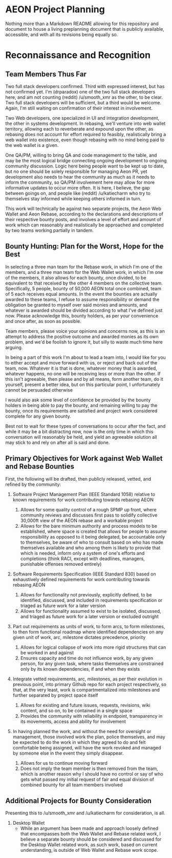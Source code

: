 AEON Project Planning 
======

Nothing more than a Markdown README allowing for this repository and document to house a living preplanning document that is publicly available, accessible, and with all its revisions being equally so.



Reconnaissance and Recognition
======



Team Members Thus Far
------
Two full stack developers confirmed. Third with expressed interest, but has not confirmed yet. I'm (drparadox) one of the two full stack developers here, and am not counting (reddit) /u/smooth_xmr as the other, to be clear. Two full stack developers will be sufficient, but a third would be welcome. Again, I'm still waiting on confirmation of their interest in involvement. 
	
Two Web developers, one specialized in UI and integration development, the other in systems development. In rebasing, we'll venture into web wallet territory, allowing each to reverberate and expound upon the other, as rebasing does not account for effort required to feasibly, realistically bring a web wallet into existence, even though rebasing with no mind being paid to the web wallet is a given. 

One QA/PM, willing to bring QA and code management to the table, and may be the most logical bridge connecting ongoing development to ongoing community discussion. Logic here being people want to be kept up to date, but no one should be solely responsible for managing Aeon PR, yet development also needs to hear the community as much as it needs to inform the community, so QA/PM involvement here may allow for more informative updates to occur more often. It is here, I believe, the gap between goings on, and people like (reddit) /u/katiecharm who try to themselves stay informed while keeping others informed in turn.

This work will technically be against two separate projects, the Aeon Web Wallet and Aeon Rebase, according to the declarations and descriptions of their respective bounty posts, and involves a level of effort and amount of work which can reasonably and realistically be approached and completed by two teams working partially in tandem. 



Bounty Hunting: Plan for the Worst, Hope for the Best
-----
In selecting a three man team for the Rebase work, in which I'm one of the members, and a three man team for the Web Wallet work, in which I'm one of the members, it also allows for each bounty, once divided, to be equivalent to that received by the other 4 members on the collective team. Specifically, 5 people, bounty of 50,000 AEON total once combined, team of 5 each receives equal amounts. In the event the bounties are actually awarded to these teams, I refuse to assume responsibility or demand the obligation be granted to myself over said monies and amounts, and whatever is awarded should be divided according to what I've defined just now. Please acknowledge this, bounty holders, as per your convenience and once after, as soon as possible. 

Team members, please voice your opinions and concerns now, as this is an attempt to address the positive outcome and awarded monies as its own problem, and we'd be foolish to ignore it, but silly to waste much time here arguing. 

In being a part of this work I'm about to lead a team into, I would like for you to either accept and move forward with us, or reject and back out of the team, now. Whatever it is that is done, whatever money that is awarded, whatever happens, no one will be receiving less or more than the other. If this isn't agreeable, then please and by all means, form another team, do it yourself, present a better idea, but on this particular point, I unfortunately cannot be persuaded otherwise 

I would also ask some level of confidence be provided by the bounty holders in being able to pay the bounty, and remaining willing to pay the bounty, once its requirements are satisfied and project work considered complete for any given bounty. 

Best not to wait for these types of conversations to occur after the fact, and while it may be a bit distracting now, now is the only time in which this conversation will reasonably be held, and yield an agreeable solution all may stick to and rely on after all is said and done. 



Primary Objectives for Work against Web Wallet and Rebase Bounties
------

First, the following will be drafted, then publicly released, vetted, and refined by the community:

1. Software Project Management Plan (IEEE Standard 1058) relative to known requirements for work contributing towards rebasing AEON
   1. Allows for some quality control of a rough SPMP up front, where community reviews and discusses first pass to solidify collective 30,000ft view of the AEON rebase and a workable project
   2. Allows for the bare minimum authority and process models to be established, where space is created that allows for people to assume responsibility as opposed to it being delegated, be accountable only to themselves, be aware of who to consult based on who has made themselves available and who among them is likely to provide that which is needed, inform only a system of one's efforts and completions (think RACI, except with deadlines, managers, punishable offenses removed entirely)

2. Software Requirements Specification (IEEE Standard 830) based on exhaustively defined requirements for work contributing towards rebasing AEON
   1. Allows for functionality not previously, explicitly defined, to be identified, discussed, and included in requirements specification or triaged as future work for a later version
   2. Allows for functionality assumed to exist to be isolated, discussed, and triaged as future work for a later version or excluded outright

3. Part out requirements as units of work, to form arcs, to form milestones, to then form functional roadmap where identified dependencies on any given unit of work, arc, milestone dictates precedence, priority  
   1. Allows for logical collapse of work into more rigid structures that can be worked in and against
   2. Ensures capacity and time do not influence work, by any given person, for any given task, where tasks themselves are constrained only by its known dependencies, if and when they exists

4. Integrate vetted requirements, arc, milestones, as per their evolution in previous point, into primary Github repo for each project respectively, so that, at the very least, work is compartmentalized into milestones and further separated by project space itself
	1. Allows for existing and future issues, requests, revisions, wiki content, and so on, to be contained in a single space
	2. Provides the community with reliability in endpoint, transparency in its movements, access and ability for involvement
	
5. In having planned the work, and without the need for oversight or management, those involved work the plan, police themselves, and may be expected to do the work in which they agreed to do and felt comfortable being assigned, will have the work revoked and managed by someone else in the event they simply disappear. 
	1. Allows for us to continue moving forward
	2. Does not imply the team member is then removed from the team, which is another reason why I should have no control or say of who gets what passed my initial request of fair and equal division of combined bounty for all team members involved




Additional Projects for Bounty Consideration
------

Presenting this to /u/smooth_xmr and /u/katiecharm for consideration, is all.

1. Desktop Wallet
   * While an argument has been made and approach loosely defined that encompasses both the Web Wallet and Rebase related work, I believe a separate bounty should be considered and discussed for the Desktop Wallet related work, as such work, based on current understanding, is outside of Web Wallet and Rebase work scope. 
